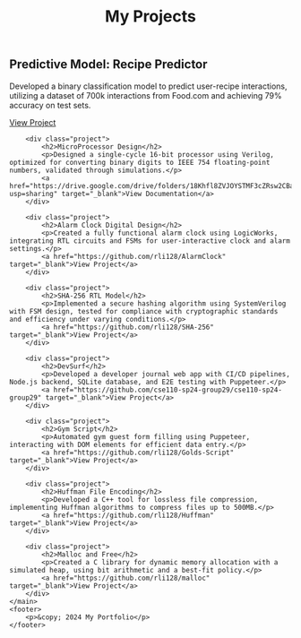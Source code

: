<!DOCTYPE html>
<html lang="en">
<head>
    <meta charset="UTF-8">
    <meta name="viewport" content="width=device-width, initial-scale=1.0">
    <title>My Projects</title>
</head>
<body>
    <header>
        <h1>My Projects</h1>
    </header>
    <main>
        <div class="project">
            <h2>Predictive Model: Recipe Predictor</h2>
            <p>Developed a binary classification model to predict user-recipe interactions, utilizing a dataset of 700k interactions from Food.com and achieving 79% accuracy on test sets.</p>
            <a href="https://github.com/vbommisetty/Recipes/tree/hieu" target="_blank">View Project</a>
        </div>

        <div class="project">
            <h2>MicroProcessor Design</h2>
            <p>Designed a single-cycle 16-bit processor using Verilog, optimized for converting binary digits to IEEE 754 floating-point numbers, validated through simulations.</p>
            <a href="https://drive.google.com/drive/folders/18Khfl8ZVJOYSTMF3cZRsw2CBal0rsJ?usp=sharing" target="_blank">View Documentation</a>
        </div>

        <div class="project">
            <h2>Alarm Clock Digital Design</h2>
            <p>Created a fully functional alarm clock using LogicWorks, integrating RTL circuits and FSMs for user-interactive clock and alarm settings.</p>
            <a href="https://github.com/rli128/AlarmClock" target="_blank">View Project</a>
        </div>

        <div class="project">
            <h2>SHA-256 RTL Model</h2>
            <p>Implemented a secure hashing algorithm using SystemVerilog with FSM design, tested for compliance with cryptographic standards and efficiency under varying conditions.</p>
            <a href="https://github.com/rli128/SHA-256" target="_blank">View Project</a>
        </div>

        <div class="project">
            <h2>DevSurf</h2>
            <p>Developed a developer journal web app with CI/CD pipelines, Node.js backend, SQLite database, and E2E testing with Puppeteer.</p>
            <a href="https://github.com/cse110-sp24-group29/cse110-sp24-group29" target="_blank">View Project</a>
        </div>

        <div class="project">
            <h2>Gym Script</h2>
            <p>Automated gym guest form filling using Puppeteer, interacting with DOM elements for efficient data entry.</p>
            <a href="https://github.com/rli128/Golds-Script" target="_blank">View Project</a>
        </div>

        <div class="project">
            <h2>Huffman File Encoding</h2>
            <p>Developed a C++ tool for lossless file compression, implementing Huffman algorithms to compress files up to 500MB.</p>
            <a href="https://github.com/rli128/Huffman" target="_blank">View Project</a>
        </div>

        <div class="project">
            <h2>Malloc and Free</h2>
            <p>Created a C library for dynamic memory allocation with a simulated heap, using bit arithmetic and a best-fit policy.</p>
            <a href="https://github.com/rli128/malloc" target="_blank">View Project</a>
        </div>
    </main>
    <footer>
        <p>&copy; 2024 My Portfolio</p>
    </footer>
</body>
</html>
